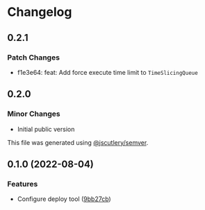 # Changelog

## 0.2.1

### Patch Changes

- f1e3e64: feat: Add force execute time limit to `TimeSlicingQueue`

## 0.2.0

### Minor Changes

- Initial public version

This file was generated using [@jscutlery/semver](https://github.com/jscutlery/semver).

## 0.1.0 (2022-08-04)

### Features

- Configure deploy tool ([9bb27cb](https://github.com/recative/recative-system/commit/9bb27cb7512d097b7d4e385876db3e90a8da24ec))
